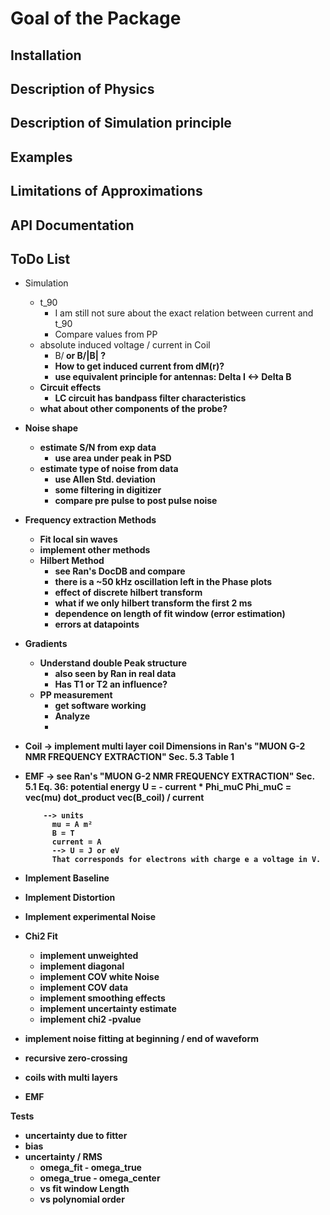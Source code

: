 # Goal of the Package

## Installation

## Description of Physics

## Description of Simulation principle

## Examples

## Limitations of Approximations

## API Documentation

## ToDo List


* Simulation
  * t_90
    * I am still not sure about the exact relation between current and t_90
    * Compare values from PP
  * absolute induced voltage / current in Coil
    * B/<B> or B/|B| ?
    * How to get induced current from dM(r)?
    * use equivalent principle for antennas: Delta I <-> Delta B
  * Circuit effects
    * LC circuit has bandpass filter characteristics
  * what about other components of the probe?
* Noise shape
  * estimate S/N from exp data
    * use area under peak in PSD
  * estimate type of noise from data
    * use Allen Std. deviation
    * some filtering in digitizer
    * compare pre pulse to post pulse noise
* Frequency extraction Methods
  * Fit local sin waves
  * implement other methods
  * Hilbert Method
    * see Ran's DocDB and compare
    * there is a ~50 kHz oscillation left in the Phase plots
    * effect of discrete hilbert transform
    * what if we only hilbert transform the first 2 ms
    * dependence on length of fit window (error estimation)
    * errors at datapoints
* Gradients
  * Understand double Peak structure
    * also seen by Ran in real data
    * Has T1 or T2 an influence?
  * PP measurement
    * get software working
    * Analyze
    *

* Coil -> implement multi layer coil
          Dimensions in Ran's "MUON G-2 NMR FREQUENCY EXTRACTION" Sec. 5.3 Table 1
* EMF ->  see Ran's "MUON G-2 NMR FREQUENCY EXTRACTION" Sec. 5.1 Eq. 36:
          potential energy U = - current * Phi_muC
          Phi_muC = vec(mu) dot_product vec(B_coil) / current

          --> units
            mu = A m²
            B = T
            current = A
            --> U = J or eV
            That corresponds for electrons with charge e a voltage in V.

* Implement Baseline
* Implement Distortion
* Implement experimental Noise
* Chi2 Fit  
  * implement unweighted
  * implement diagonal
  * implement COV white Noise
  * implement COV data
  * implement smoothing effects
  * implement uncertainty estimate
  * implement chi2 -pvalue
* implement noise fitting at beginning / end of waveform
* recursive zero-crossing
* coils with multi layers
* EMF

Tests
* uncertainty due to fitter
* bias
* uncertainty / RMS
  * omega_fit - omega_true
  * omega_true - omega_center
  * vs fit window Length
  * vs polynomial order
